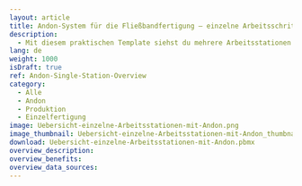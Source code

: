 ```yaml
---
layout: article
title: Andon-System für die Fließbandfertigung – einzelne Arbeitsschritte auf einem Dashboard im Blick behalten 
description: 
  - Mit diesem praktischen Template siehst du mehrere Arbeitsstationen auf einen Blick. So siehst du die Abläufe einzelner Arbeitsschritte, was zur Verbesserung deiner Prozesse beiträgt. Außerdem kannst du blitzschnell auf mögliche Probleme deiner Werker und Störungen der Maschinen an einem einzelnen Arbeitsplatz reagieren, um Verschwendung effizient zu minimieren. Dieses Template kann sowohl in der Produktion, z. B. in der Einzelfertigung oder Fließbandfertigung, als auch in der Montage verwendet werden. Jetzt Template herunterladen und ganz einfach Produktionsprozesse nachhaltig optimieren!
lang: de
weight: 1000
isDraft: true
ref: Andon-Single-Station-Overview
category:
  - Alle
  - Andon
  - Produktion
  - Einzelfertigung
image: Uebersicht-einzelne-Arbeitsstationen-mit-Andon.png
image_thumbnail: Uebersicht-einzelne-Arbeitsstationen-mit-Andon_thumbnail.png
download: Uebersicht-einzelne-Arbeitsstationen-mit-Andon.pbmx
overview_description:
overview_benefits:
overview_data_sources:
---
```

